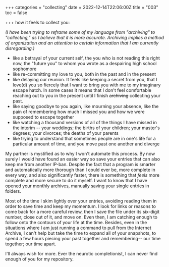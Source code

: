 +++
categories = "collecting"
date = 2022-12-14T22:06:00Z
title = "003"
toc = false

+++
how it feels to collect you:

_(I have been trying to reframe some of my language from "archiving" to "collecting," as I believe that it is more accurate. Archiving implies a method of organization and an attention to certain information that I am currently disregarding.)_

* like a betrayal of your current self, the you who is not reading this right now, the "future you" to whom you wrote as a despairing high school sophomore
* like re-committing my love to you, both in the past and in the present
* like delaying our reunion. It feels like keeping a secret from you, that I love(d) you so fiercely that I want to bring you with me to my imaginary escape hatch. In some cases it means that I don't feel comfortable reaching out to you in the present until I finish ~~archiving~~ collecting your past.
* like saying goodbye to you again, like mourning your absence, like the pain of remembering how much I missed you and how we were supposed to escape together
* like watching a thousand versions of all of the things I have missed in the interim -- your weddings; the births of your children; your master's degrees; your divorces; the deaths of your parents
* like trying to understand that sometimes people are in one's life for a particular amount of time, and you move past one another and diverge

My partner is mystified as to why I won't automate this process. By now surely I would have found an easier way so save your entries that can also keep me from another IP-ban. Despite the fact that a program is smarter and automatically more thorough than I could ever be, more complete in every way, and also significantly faster, there is something that _feels_ more complete and more secure to do it myself. I want to know that I have opened your monthly archives, manually saving your single entries in folders.

Most of the time I skim lightly over your entries, avoiding reading them in order to save time and keep my momentum. I look for links or reasons to come back for a more careful review, then I save the file under its six-digit number, close out of it, and move on. Even then, I am catching enough to follow onto the contours of your life at the time. Besides, even in the situations where I am just running a command to pull from the Internet Archive, I can't help but take the time to expand all of your snapshots, to spend a few hours piecing your past together and remembering-- our time together; our time apart.

I'll always wish for more. Ever the neurotic completionist, I can never find enough of you for my repository.